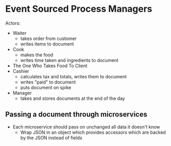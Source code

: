 
# Event  Sourced Process Managers

Actors:
- Waiter
    - takes order from customer
    - writes items to document
- Cook
    - makes the food
    - writes time taken and ingredients to document 
- The One Who Takes Food To Client 
- Cashier
    - calculates tax and totals, writes them to document
    - writes "paid" to document
    - puts document on spike
- Manager
    - takes and stores documents at the end of the day

## Passing a document through microservices

- Each microservice should pass on unchanged all data it doesn't know 
    - Wrap JSON in an object which provides accessors which are backed by the JSON instead of fields
